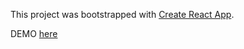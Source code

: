 This project was bootstrapped with [Create React App](https://github.com/facebook/create-react-app).

DEMO [here](http://market-place.surge.sh)